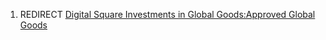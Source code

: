 1.  REDIRECT <a
    href="Digital_Square_Investments_in_Global_Goods:Approved_Global_Goods"
    class="wikilink"
    title="Digital Square Investments in Global Goods:Approved Global Goods">Digital
    Square Investments in Global Goods:Approved Global Goods</a>
